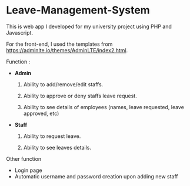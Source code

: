 # Leave-Management-System
This is web app I developed for my university project using PHP and Javascript. 

For the front-end, I used the templates from https://adminlte.io/themes/AdminLTE/index2.html.

Function :
  - **Admin**
  
     1. Ability to add/remove/edit staffs.
    
     2. Ability to approve or deny staffs leave request.
     
     3. Ability to see details of employees (names, leave requested, leave approved, etc)
    
  - **Staff**
  
      1. Ability to request leave.
      
      2. Ability to see leaves details.
      
Other function

- Login page
- Automatic username and password creation upon adding new staff
      
     
